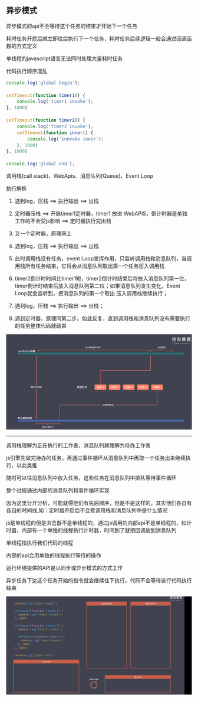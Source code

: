 ## 异步模式
异步模式的api不会等待这个任务的结束才开始下一个任务

耗时任务开启后就立即往后执行下一个任务，耗时任务后续逻辑一般会通过回调函数的方式定义

单线程的javascript语言无法同时处理大量耗时任务

代码执行顺序混乱
```javascript
console.log('global begin');

setTimeout(function timer1() {
    console.log('timer1 invoke');
}, 1800)

setTimeout(function timer2() {
    console.log('timer2 invoke');
    setTimeout(function inner() {
        console.log('innvoke inner');
    }, 1000)
}, 1000)

console.log('global end');
```
调用栈(call stack)、WebApis、消息队列(Queue)、Event Loop

执行解析

1. 遇到log，压栈 ==> 执行输出 ==> 出栈

2. 定时器压栈 ==> 开启timer1定时器，timer1 放进 WebAPIS，倒计时器是单独工作的不会受js影响 ==> 定时器执行完出栈

3. 又一个定时器，原理同上

4. 遇到log，压栈 ==> 执行输出 ==> 出栈

5. 此时调用栈没有任务，event Loop发挥作用，只监听调用栈和消息队列，当调用栈所有任务结束，它将会从消息队列取出第一个任务压入调用栈

6. timer2倒计时时间比timer1短，timer2倒计时结束后将放入消息队列第一位，timer倒计时结束后放入消息队列第二位；如果消息队列发生变化，Event Loop就会监听到，把消息队列的第一个取出 压入调用栈继续执行；

7. 遇到log，压栈 ==> 执行输出 ==> 出栈；

8. 遇到定时器，原理同第二步。如此反复，直到调用栈和消息队列没有需要执行的任务整体代码就结束

![avatar](./img/timeLine.png)

---
调用栈理解为正在执行的工作表，消息队列就理解为待办工作表

js引擎先做完待办的任务，再通过事件循环从消息队列中再取一个任务出来继续执行，以此类推

随时可以往消息队列中放入任务，这些任务在消息队列中排队等待事件循环

整个过程通过内部的消息队列和事件循环实现

因为这里分开分析，可能就得他们有先后顺序，但是不是这样的，其实他们各自有各自的时间线,如：定时器开启后不会管调用栈和消息队列中是什么情况

js是单线程的但是浏览器不是单线程的，通过js调用的内部api不是单线程的，如计时器，内部有一个单独的线程执行计时器，时间到了就把回调放到消息队列

单线程指执行我们代码的线程

内部的api会用单独的线程执行等待的操作

运行环境提供的API是以同步或异步模式的方式工作

异步任务下达这个任务开始的指令就会继续往下执行，代码不会等待该行代码执行结束

![avatar](./img/example.png)
